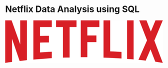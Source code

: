 # Netflix Data Analysis using SQL
![Netflix logo](https://github.com/kumarvaibhav112/netflix_sql/blob/main/Netflix_2015_logo.svg.png)
